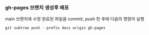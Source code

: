 ### gh-pages 브랜치 생성후 배포

main 브랜치에 수정 완료된 파일을 commit, push 한 후에 다음의 명령어 실행

``` ps1
git subtree push --prefix docs origin gh-pages
```